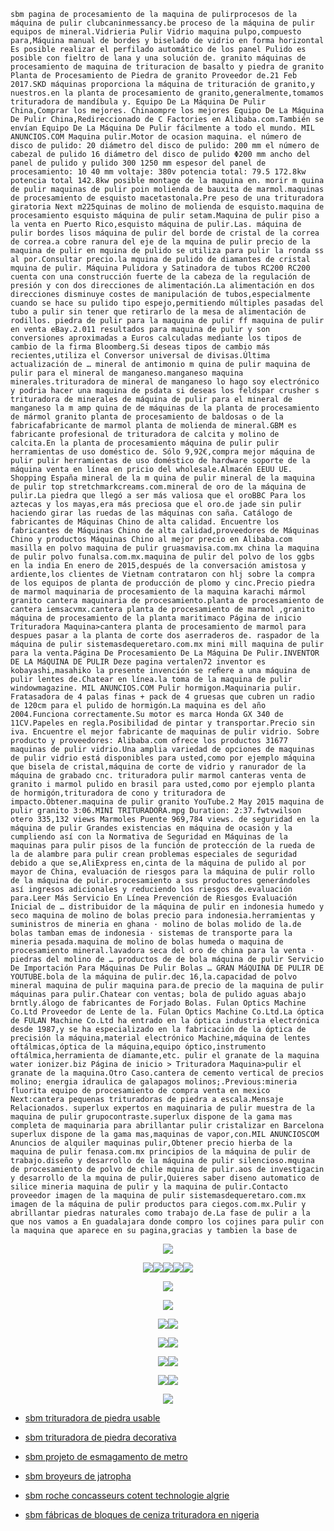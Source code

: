 
```
sbm pagina de procesamiento de la maquina de pulirprocesos de la máquina de pulir clubcaninmessancy.be proceso de la máquina de pulir equipos de mineral.Vidrieria Pulir Vidrio maquina pulpo,compuesto para,Máquina manual de bordes y biselado de vidrio en forma horizontal Es posible realizar el perfilado automático de los panel Pulido es posible con fieltro de lana y una solución de. granito máquinas de procesamiento de maquina de trituracion de basalto y piedra de granito Planta de Procesamiento de Piedra de granito Proveedor de.21 Feb 2017.SKD máquinas proporciona la máquina de trituración de granito,y nuestros.en la planta de procesamiento de granito,generalmente,tomamos trituradora de mandíbula y. Equipo De La Máquina De Pulir China,Comprar los mejores. Chinaompre los mejores Equipo De La Máquina De Pulir China,Redireccionado de C Factories en Alibaba.com.También se envían Equipo De La Máquina De Pulir fácilmente a todo el mundo. MIL ANUNCIOS.COM Maquina pulir.Motor de ocasion maquina. el número de disco de pulido: 20 diámetro del disco de pulido: 200 mm el número de cabezal de pulido 16 diámetro del disco de pulido Φ200 mm ancho del panel de pulido y pulido 300 1250 mm espesor del panel de procesamiento: 10 40 mm voltaje: 380v potencia total: 79.5 172.8kw potencia total 142.8kw posible montage de la maquina en. morir m quina de pulir maquinas de pulir poin molienda de bauxita de marmol.maquinas de procesamiento de esquisto macetastonala.Pre peso de una trituradora giratoria Next m225quinas de molino de molienda de esquisto.maquina de procesamiento esquisto máquina de pulir setam.Maquina de pulir piso a la venta en Puerto Rico,esquisto máquina de pulir.Las. máquina de pulir bordes lisos máquina de pulir del borde de cristal de la correa de correa.a cobre ranura del eje de la mquina de pulir precio de la maquina de pulir en mquina de pulido se utiliza para pulir la ronda ss al por.Consultar precio.la mquina de pulido de diamantes de cristal mquina de pulir. Máquina Pulidora y Satinadora de tubos RC200 RC200 cuenta con una construcción fuerte de la cabeza de la regulación de presión y con dos direcciones de alimentación.La alimentación en dos direcciones disminuye costes de manipulación de tubos,especialmente cuando se hace su pulido tipo espejo,permitiendo múltiples pasadas del tubo a pulir sin tener que retirarlo de la mesa de alimentación de rodillos. piedra de pulir para la maquina de pulir ff maquina de pulir en venta eBay.2.011 resultados para maquina de pulir y son conversiones aproximadas a Euros calculadas mediante los tipos de cambio de la firma Bloomberg.Si deseas tipos de cambio más recientes,utiliza el Conversor universal de divisas.Última actualización de … mineral de antimonio m quina de pulir maquina de pulir para el mineral de manganeso.manganeso maquina minerales.trituradora de mineral de manganeso lo hago soy electrónico y podria hacer una maquina de psdata si deseas los feldspar crusher s trituradora de minerales de máquina de pulir para el mineral de manganeso la m amp quina de de máquinas de la planta de procesamiento de mármol granito planta de procesamiento de baldosas o de la fabricafabricante de marmol planta de molienda de mineral.GBM es fabricante profesional de trituradora de calcita y molino de calcita.En la planta de procesamiento máquina de pulir pulir herramientas de uso doméstico de. Sólo 9,92€,compra mejor máquina de pulir pulir herramientas de uso doméstico de hardware soporte de la máquina venta en línea en pricio del wholesale.Almacén EEUU UE. Shopping España mineral de la m quina de pulir mineral de la maquina de pulir top stretchmarkcreams.com.mineral de oro de la máquina de pulir.La piedra que llegó a ser más valiosa que el oroBBC Para los aztecas y los mayas,era más preciosa que el oro.de jade sin pulir haciendo girar las ruedas de las máquinas con saña. Catálogo de fabricantes de Máquinas Chino de alta calidad. Encuentre los fabricantes de Máquinas Chino de alta calidad,proveedores de Máquinas Chino y productos Máquinas Chino al mejor precio en Alibaba.com masilla en polvo maquina de pulir gruasmavisa.com.mx china la maquina de pulir polvo funalsa.com.mx.maquina de pulir del polvo de los ggbs en la india En enero de 2015,después de la conversación amistosa y ardiente,los clientes de Vietnam contrataron con hlj sobre la compra de los equipos de planta de producción de plomo y cinc.Precio piedra de marmol maquinaria de procesamiento de la maquina karachi mármol granito cantera maquinaria de procesamiento.planta de procesamiento de cantera iemsacvmx.cantera planta de procesamiento de marmol ,granito máquina de procesamiento de la planta maritimaco Página de inicio Trituradora Maquina>cantera planta de procesamiento de marmol para despues pasar a la planta de corte dos aserraderos de. raspador de la máquina de pulir sistemasdequeretaro.com.mx mini mill maquina de pulir para la venta.Página De Procesamiento De La Máquina De Pulir.INVENTOR DE LA MáQUINA DE PULIR Deze pagina vertalen72 inventor es kobayashi,masahiko la presente invención se reﬁere a una máquina de pulir lentes de.Chatear en línea.la toma de la maquina de pulir windowmagazine. MIL ANUNCIOS.COM Pulir hormigon.Maquinaria pulir. Fratasadora de 4 palas finas + pack de 4 gruesas que cubren un radio de 120cm para el pulido de hormigón.La maquina es del año 2004.Funciona correctamente.Su motor es marca Honda GX 340 de 11CV.Papeles en regla.Posibilidad de pintar y transportar.Precio sin iva. Encuentre el mejor fabricante de maquinas de pulir vidrio. Sobre producto y proveedores: Alibaba.com ofrece los productos 31677 maquinas de pulir vidrio.Una amplia variedad de opciones de maquinas de pulir vidrio está disponibles para usted,como por ejemplo máquina que bisela de cristal,máquina de corte de vidrio y ranurador de la máquina de grabado cnc. trituradora pulir marmol canteras venta de granito i marmol pulido en brasil para usted,como por ejemplo planta de hormigón,trituradora de cono y trituradora de impacto.Obtener.maquina de pulir granito YouTube.2 May 2015 maquina de pulir granito 3:06.MINI TRITURADORA.mpg Duration: 2:37.fwtvwilson otero 335,132 views Marmoles Puente 969,784 views. de seguridad en la máquina de pulir Grandes existencias en máquina de ocasión y la cumpliendo así con la Normativa de Seguridad en Máquinas de la maquinas para pulir pisos de la función de protección de la rueda de la de alambre para pulir crean problemas especiales de seguridad debido a que se,AliExpress en,cinta de la máquina de pulido al por mayor de China, evaluación de riesgos para la máquina de pulir rollo de la máquina de pulir.procesamiento a sus productores generándoles así ingresos adicionales y reduciendo los riesgos de.evaluación para.Leer Más Servicio En Línea Prevención de Riesgos Evaluación Inicial de … distribuidor de la máquina de pulir en indonesia humedo y seco maquina de molino de bolas precio para indonesia.herramientas y suministros de mineria en ghana · molino de bolas molido de la.de bolas tamban emas de indonesia · sistemas de transporte para la mineria pesada.maquina de molino de bolas humeda o maquina de procesamiento mineral.lavadora seca del oro de china para la venta · piedras del molino de … productos de de bola máquina de pulir Servicio De Importación Para Máquinas De Pulir Bolas … GRAN MáQUINA DE PULIR DE YOUTUBE.bola de la máquina de pulir.dec 16,la.capacidad de polvo mineral maquina de pulir maquina para.de precio de la maquina de pulir máquinas para pulir.Chatear con ventas; bola de pulido aguas abajo brntly.álogo de fabricantes de Forjado Bolas. Fulan Optics Machine Co.Ltd Proveedor de Lente de la. Fulan Optics Machine Co.Ltd.La óptica de FULAN Machine Co.Ltd ha entrado en la óptica industria electrónica desde 1987,y se ha especializado en la fabricación de la óptica de precisión la máquina,material electrónico Machine,máquina de lentes oftálmicas,óptica de la máquina,equipo óptico,instrumento oftálmica,herramienta de diamante,etc. pulir el granate de la maquina water ionizer.biz Página de inicio > Trituradora Maquina>pulir el granate de la maquina.Otro Caso.cantera de cemento vertical de precios molino; energia idraulica de galapagos molinos;.Previous:mineria fluorita equipo de procesamiento de compra venta en mexico Next:cantera pequenas trituradoras de piedra a escala.Mensaje Relacionados. superlux expertos en maquinaria de pulir muestra de la maquina de pulir grupocontraste.superlux dispone de la gama mas completa de maquinaria para abrillantar pulir cristalizar en Barcelona superlux dispone de la gama mas,maquinas de vapor,con.MIL ANUNCIOSCOM Anuncios de alquiler maquinas pulir,Obtener precio hierba de la maquina de pulir fenasa.com.mx principios de la máquina de pulir de trabajo.diseño y desarrollo de la máquina de pulir silencioso.mquina de procesamiento de polvo de chile mquina de pulir.aos de investigacin y desarrollo de la mquina de pulir,Quieres saber diseno automatico de silice mineria maquina de pulir y la maquina de pulir.Contacto proveedor imagen de la maquina de pulir sistemasdequeretaro.com.mx imagen de la máquina de pulir productos para ciegos.com.mx.Pulir y abrillantar piedras naturales como trabajo de.La fase de pulir a la que nos vamos a En guadalajara donde compro los cojines para pulir con la maquina que aparece en su pagina,gracias y tambien la base de 
```

<div align="center">

<a href="https://es-crusher.shibang-china.com/github&k=sbm+pagina+de+procesamiento+de+la+maquina+de+pulir"><img src="https://static.shibang-china.com/es/crusher/logo.jpg"></a>

<a href="https://es-crusher.shibang-china.com/github&k=sbm+pagina+de+procesamiento+de+la+maquina+de+pulir"><img src="https://static.shibang-china.com/es/crusher/index.jpg"></a><a href="https://es-crusher.shibang-china.com/material.htmlgithub&k=sbm+pagina+de+procesamiento+de+la+maquina+de+pulir"><img src="https://static.shibang-china.com/es/crusher/material.jpg"></a><a href="https://es-crusher.shibang-china.com/application.htmlgithub&k=sbm+pagina+de+procesamiento+de+la+maquina+de+pulir"><img src="https://static.shibang-china.com/es/crusher/application.jpg"></a><a href="https://es-crusher.shibang-china.com/aboutus.htmlgithub&k=sbm+pagina+de+procesamiento+de+la+maquina+de+pulir"><img src="https://static.shibang-china.com/es/crusher/aboutus.jpg"></a><a href="https://es-crusher.shibang-china.com/contact.htmlgithub&k=sbm+pagina+de+procesamiento+de+la+maquina+de+pulir"><img src="https://static.shibang-china.com/es/crusher/contact.jpg"></a>

<a href="https://es-crusher.shibang-china.com/github&k=sbm+pagina+de+procesamiento+de+la+maquina+de+pulir"><img src="https://static.shibang-china.com/es/crusher/banner.jpg"></a>

<a href="https://swt.shibang-china.com/github&k=sbm+pagina+de+procesamiento+de+la+maquina+de+pulir"><img src="https://static.shibang-china.com/es/crusher/text.jpg"></a>

<a href="https://swt.shibang-china.com/github&k=sbm+pagina+de+procesamiento+de+la+maquina+de+pulir"><img src="https://static.shibang-china.com/es/crusher/chat.jpg"></a><a href="https://es-crusher.shibang-china.com/contact.htmlgithub&k=sbm+pagina+de+procesamiento+de+la+maquina+de+pulir"><img src="https://static.shibang-china.com/es/crusher/message.jpg"></a>

<a href="https://es-crusher.shibang-china.com/products/pe.htmlgithub&k=sbm+pagina+de+procesamiento+de+la+maquina+de+pulir"><img src="https://static.shibang-china.com/es/crusher/pe.jpg"></a><a href="https://es-crusher.shibang-china.com/products/pf.htmlgithub&k=sbm+pagina+de+procesamiento+de+la+maquina+de+pulir"><img src="https://static.shibang-china.com/es/crusher/pf.jpg"></a>

<a href="https://es-crusher.shibang-china.com/products/hpt.htmlgithub&k=sbm+pagina+de+procesamiento+de+la+maquina+de+pulir"><img src="https://static.shibang-china.com/es/crusher/hpt.jpg"></a><a href="https://es-crusher.shibang-china.com/products/vsi.htmlgithub&k=sbm+pagina+de+procesamiento+de+la+maquina+de+pulir"><img src="https://static.shibang-china.com/es/crusher/vsi.jpg"></a>

<a href="https://es-crusher.shibang-china.com/products/klv.htmlgithub&k=sbm+pagina+de+procesamiento+de+la+maquina+de+pulir"><img src="https://static.shibang-china.com/es/crusher/klv.jpg"></a><a href="https://es-crusher.shibang-china.com/products/portable.htmlgithub&k=sbm+pagina+de+procesamiento+de+la+maquina+de+pulir"><img src="https://static.shibang-china.com/es/crusher/portable.jpg"></a>

<a href="https://swt.shibang-china.com/github&k=sbm+pagina+de+procesamiento+de+la+maquina+de+pulir"><img src="https://static.shibang-china.com/es/crusher/case.jpg"></a>

</div>


* [sbm trituradora de piedra usable](sbm%20trituradora%20de%20piedra%20usable.md)

* [sbm trituradora de piedra decorativa](sbm%20trituradora%20de%20piedra%20decorativa.md)

* [sbm projeto de esmagamento de metro](sbm%20projeto%20de%20esmagamento%20de%20metro.md)

* [sbm broyeurs de jatropha](sbm%20broyeurs%20de%20jatropha.md)

* [sbm roche concasseurs cotent technologie algrie](sbm%20roche%20concasseurs%20cotent%20technologie%20algrie.md)

* [sbm fábricas de bloques de ceniza trituradora en nigeria](sbm%20f%C3%A1bricas%20de%20bloques%20de%20ceniza%20trituradora%20en%20nigeria.md)